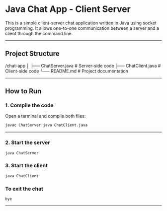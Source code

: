# Java Chat App - Client Server

This is a simple client-server chat application written in Java using socket programming. It allows one-to-one communication between a server and a client through the command line.

---

## Project Structure

/chat-app │ ├── ChatServer.java # Server-side code ├── ChatClient.java # Client-side code └── README.md # Project documentation


---

## How to Run

### 1. Compile the code
Open a terminal and compile both files:

```bash
javac ChatServer.java ChatClient.java
```
---
### 2. Start the server
```bash
java ChatServer
```

### 3. Start the client
```bash
java ChatClient
```

### To exit the chat
```
bye
```


---

